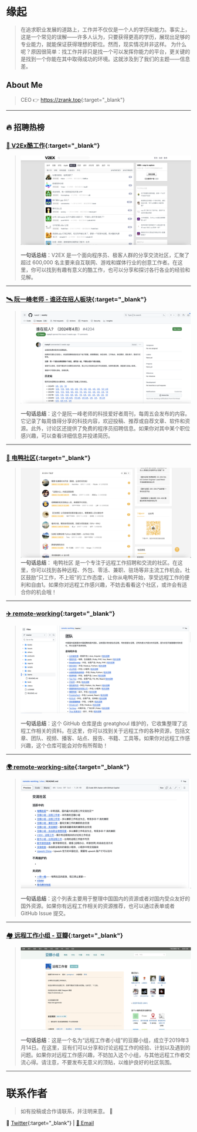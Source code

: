 
# 缘起
>在追求职业发展的道路上，工作并不仅仅是一个人的学历和能力。事实上，这是一个常见的误解——许多人认为，只要获得更高的学历，展现出足够的专业能力，就能保证获得理想的职位。然而，现实情况并非这样。
为什么呢？原因很简单：找工作并非只是找一个可以发挥你能力的平台，更关键的是找到一个你能在其中取得成功的环境。这就涉及到了我们的主题——信息差。

## About Me
> CEO 👉 <https://zrank.top>{:target="_blank"} 

---

## 🔥 招聘热榜
### [🚀 V2Ex酷工作](https://www.v2ex.com/?tab=jobs){:target="_blank"}

> ![alt text](assets/images/v2ex-kgz.png)
>
> **一句话总结**：V2EX 是一个面向程序员、极客人群的分享交流社区，汇聚了超过 600,000 名主要来自互联网、游戏和媒体行业的创意工作者。在这里，你可以找到有趣有意义的酷工作，也可以分享和探讨各行各业的经验和见解。

---

### [🛰️ 阮一峰老师 - 谁还在招人板块](https://github.com/ruanyf/weekly/issues/4204){:target="_blank"}

> ![alt text](assets/images/ryf-shzzr.png)
>
> **一句话总结**：这个是阮一峰老师的科技爱好者周刊，每周五会发布的内容。它记录了每周值得分享的科技内容，欢迎投稿、推荐或自荐文章、软件和资源。此外，讨论区还提供了免费的程序员招聘信息。如果你对其中某个职位感兴趣，可以查看详细信息并投递简历。

---

### [🦆 电鸭社区](https://eleduck.com/categories/5){:target="_blank"}
>![电鸭社区](assets/images/dysq.png)
>**一句话总结**：
>电鸭社区 是一个专注于远程工作招聘和交流的社区。在这里，你可以找到各种远程、外包、零活、兼职、驻场等非主流工作机会。社区鼓励“只工作，不上班”的工作态度，让你从电鸭开始，享受远程工作的便利和自由1。如果你对远程工作感兴趣，不妨去看看这个社区，或许会有适合你的机会哦！

---

### [✈️ remote-working](https://github.com/greatghoul/remote-working/tree/master/teams){:target="_blank"}

> ![alt text](assets/images/remote-working-teams.png)
>
> **一句话总结**：这个 GitHub 仓库是由 greatghoul 维护的，它收集整理了远程工作相关的资料。在这里，你可以找到关于远程工作的各种资源，包括文章、团队、视频、播客、站点、报告、书籍、工具等。如果你对远程工作感兴趣，这个仓库可能会对你有所帮助！

---

### [🌍 remote-working-site](https://github.com/greatghoul/remote-working/blob/f4d46997174e09852830b44fc33aee1e51ca5f01/sites/README.md){:target="_blank"}

> ![alt text](assets/images/remote-working-site.png)
>
> **一句话总结**：这个列表主要用于整理中国国内的资源或者对国内受众友好的国外资源。如果你有远程工作相关的资源推荐，也可以通过表单或者 GitHub Issue 提交。

---

### [🏘️ 远程工作小组 - 豆瓣](https://www.douban.com/group/remoteworking){:target="_blank"}

> ![远程工作小组](assets/images/douban-rmt.png)
>
> **一句话总结**：这是一个名为“远程工作者小组”的豆瓣小组，成立于2019年3月14日。在这里，豆有们可以分享和讨论远程工作的经验、计划以及遇到的问题。如果你对远程工作感兴趣，不妨加入这个小组，与其他远程工作者交流心得。请注意，不要发布无意义的顶贴，以维护良好的社区氛围。

---


<!-- ## // TODO 🤝 内推热榜 -->

<!-- ## // TODO 💰 副业热榜 -->

# 联系作者

> 如有投稿或合作请联系，并注明来意。 🤝

💬 [Twitter](https://twitter.com/KelusTom7386){:target="_blank"} | <a href="mailto:gen.lianshan777@gmail.com">📧 Email </a>

